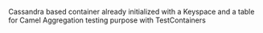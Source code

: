 Cassandra based container already initialized with a Keyspace and a table for Camel Aggregation testing purpose with TestContainers
